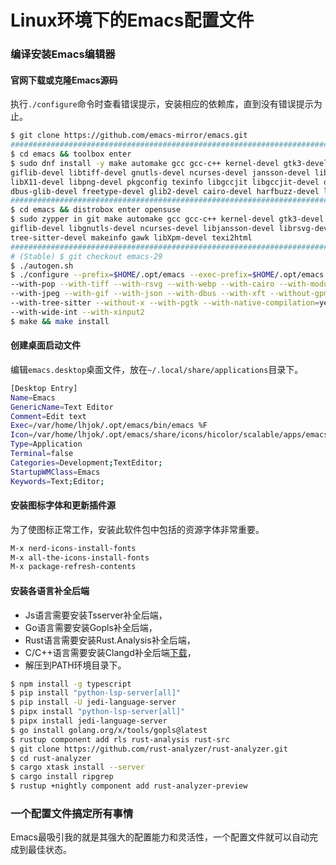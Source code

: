 # Linux环境下的Emacs配置文件

### 编译安装Emacs编辑器

#### 官网下载或克隆Emacs源码
执行`./configure`命令时查看错误提示，安装相应的依赖库，直到没有错误提示为止。

```sh
$ git clone https://github.com/emacs-mirror/emacs.git
####################################################################################################
$ cd emacs && toolbox enter
$ sudo dnf install -y make automake gcc gcc-c++ kernel-devel gtk3-devel libjpeg-devel libXpm-devel \
giflib-devel libtiff-devel gnutls-devel ncurses-devel jansson-devel librsvg2-devel libXft-devel \
libX11-devel libpng-devel pkgconfig texinfo libgccjit libgccjit-devel dbus-devel texi2html \
dbus-glib-devel freetype-devel glib2-devel cairo-devel harfbuzz-devel libtree-sitter-devel
####################################################################################################
$ cd emacs && distrobox enter opensuse
$ sudo zypper in git make automake gcc gcc-c++ kernel-devel gtk3-devel libjpeg8-devel \
giflib-devel libgnutls-devel ncurses-devel libjansson-devel librsvg-devel libgccjit-devel \
tree-sitter-devel makeinfo gawk libXpm-devel texi2html
####################################################################################################
# (Stable) $ git checkout emacs-29
$ ./autogen.sh
$ ./configure --prefix=$HOME/.opt/emacs --exec-prefix=$HOME/.opt/emacs --with-xpm --with-harfbuzz \
--with-pop --with-tiff --with-rsvg --with-webp --with-cairo --with-modules --with-mailutils \
--with-jpeg --with-gif --with-json --with-dbus --with-xft --without-gpm --with-png --with-threads \
--with-tree-sitter --without-x --with-pgtk --with-native-compilation=yes --with-sqlite3 \
--with-wide-int --with-xinput2
$ make && make install
```

#### 创建桌面启动文件
编辑`emacs.desktop`桌面文件，放在`~/.local/share/applications`目录下。

```sh
[Desktop Entry]
Name=Emacs
GenericName=Text Editor
Comment=Edit text
Exec=/var/home/lhjok/.opt/emacs/bin/emacs %F
Icon=/var/home/lhjok/.opt/emacs/share/icons/hicolor/scalable/apps/emacs.svg
Type=Application
Terminal=false
Categories=Development;TextEditor;
StartupWMClass=Emacs
Keywords=Text;Editor;
```

#### 安装图标字体和更新插件源
为了使图标正常工作，安装此软件包中包括的资源字体非常重要。

```sh
M-x nerd-icons-install-fonts
M-x all-the-icons-install-fonts
M-x package-refresh-contents
```

#### 安装各语言补全后端
- Js语言需要安装Tsserver补全后端，
- Go语言需要安装Gopls补全后端，
- Rust语言需要安装Rust.Analysis补全后端，
- C/C++语言需要安装Clangd补全后端[下载](https://github.com/clangd/clangd/releases/latest)，
- 解压到PATH环境目录下。

```sh
$ npm install -g typescript
$ pip install "python-lsp-server[all]"
$ pip install -U jedi-language-server
$ pipx install "python-lsp-server[all]"
$ pipx install jedi-language-server
$ go install golang.org/x/tools/gopls@latest
$ rustup component add rls rust-analysis rust-src
$ git clone https://github.com/rust-analyzer/rust-analyzer.git
$ cd rust-analyzer
$ cargo xtask install --server
$ cargo install ripgrep
$ rustup +nightly component add rust-analyzer-preview
```

### 一个配置文件搞定所有事情
Emacs最吸引我的就是其强大的配置能力和灵活性，一个配置文件就可以自动完成到最佳状态。
